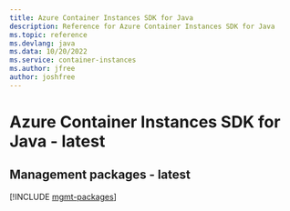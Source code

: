 ```yaml
---
title: Azure Container Instances SDK for Java
description: Reference for Azure Container Instances SDK for Java
ms.topic: reference
ms.devlang: java
ms.data: 10/20/2022
ms.service: container-instances
ms.author: jfree
author: joshfree
---
```

# Azure Container Instances SDK for Java - latest

## Management packages - latest
[!INCLUDE [mgmt-packages](container-instances-mgmt-index.md)]